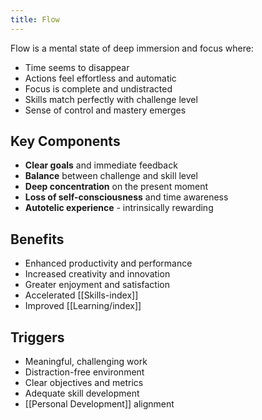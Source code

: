 ```yaml
---
title: Flow
---
```


Flow is a mental state of deep immersion and focus where:

- Time seems to disappear
- Actions feel effortless and automatic 
- Focus is complete and undistracted
- Skills match perfectly with challenge level
- Sense of control and mastery emerges

## Key Components
- **Clear goals** and immediate feedback
- **Balance** between challenge and skill level
- **Deep concentration** on the present moment
- **Loss of self-consciousness** and time awareness
- **Autotelic experience** - intrinsically rewarding

## Benefits
- Enhanced productivity and performance
- Increased creativity and innovation
- Greater enjoyment and satisfaction
- Accelerated [[Skills-index]]
- Improved [[Learning/index]]

## Triggers
- Meaningful, challenging work
- Distraction-free environment
- Clear objectives and metrics
- Adequate skill development
- [[Personal Development]] alignment
